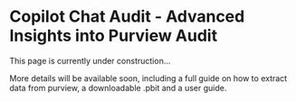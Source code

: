# Copilot Chat Audit - Advanced Insights into Purview Audit

This page is currently under construction...

More details will be available soon, including a full guide on how to extract data from purview, a downloadable .pbit and a user guide. 
